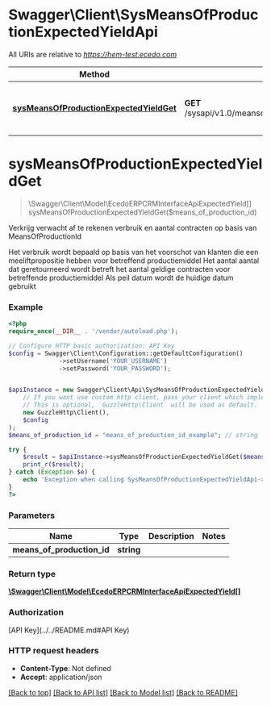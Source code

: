 # Swagger\Client\SysMeansOfProductionExpectedYieldApi

All URIs are relative to *https://hem-test.ecedo.com*

Method | HTTP request | Description
------------- | ------------- | -------------
[**sysMeansOfProductionExpectedYieldGet**](SysMeansOfProductionExpectedYieldApi.md#sysMeansOfProductionExpectedYieldGet) | **GET** /sysapi/v1.0/meansofproductionexpectedyield/{meansOfProductionId} | Verkrijg verwacht af te rekenen verbruik en aantal contracten op basis van MeansOfProductionId


# **sysMeansOfProductionExpectedYieldGet**
> \Swagger\Client\Model\EcedoERPCRMInterfaceApiExpectedYield[] sysMeansOfProductionExpectedYieldGet($means_of_production_id)

Verkrijg verwacht af te rekenen verbruik en aantal contracten op basis van MeansOfProductionId

Het verbruik wordt bepaald op basis van het voorschot van klanten die een meeliftpropositie hebben voor betreffend productiemiddel  Het aantal aantal dat geretourneerd wordt betreft het aantal geldige contracten voor betreffende productiemiddel  Als peil datum wordt de huidige datum gebruikt

### Example
```php
<?php
require_once(__DIR__ . '/vendor/autoload.php');

// Configure HTTP basic authorization: API Key
$config = Swagger\Client\Configuration::getDefaultConfiguration()
              ->setUsername('YOUR_USERNAME')
              ->setPassword('YOUR_PASSWORD');


$apiInstance = new Swagger\Client\Api\SysMeansOfProductionExpectedYieldApi(
    // If you want use custom http client, pass your client which implements `GuzzleHttp\ClientInterface`.
    // This is optional, `GuzzleHttp\Client` will be used as default.
    new GuzzleHttp\Client(),
    $config
);
$means_of_production_id = "means_of_production_id_example"; // string | 

try {
    $result = $apiInstance->sysMeansOfProductionExpectedYieldGet($means_of_production_id);
    print_r($result);
} catch (Exception $e) {
    echo 'Exception when calling SysMeansOfProductionExpectedYieldApi->sysMeansOfProductionExpectedYieldGet: ', $e->getMessage(), PHP_EOL;
}
?>
```

### Parameters

Name | Type | Description  | Notes
------------- | ------------- | ------------- | -------------
 **means_of_production_id** | **string**|  |

### Return type

[**\Swagger\Client\Model\EcedoERPCRMInterfaceApiExpectedYield[]**](../Model/EcedoERPCRMInterfaceApiExpectedYield.md)

### Authorization

[API Key](../../README.md#API Key)

### HTTP request headers

 - **Content-Type**: Not defined
 - **Accept**: application/json

[[Back to top]](#) [[Back to API list]](../../README.md#documentation-for-api-endpoints) [[Back to Model list]](../../README.md#documentation-for-models) [[Back to README]](../../README.md)


